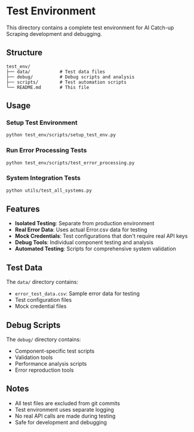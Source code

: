 # Test Environment

This directory contains a complete test environment for AI Catch-up Scraping development and debugging.

## Structure

```
test_env/
├── data/           # Test data files
├── debug/          # Debug scripts and analysis
├── scripts/        # Test automation scripts
└── README.md       # This file
```

## Usage

### Setup Test Environment
```bash
python test_env/scripts/setup_test_env.py
```

### Run Error Processing Tests
```bash
python test_env/scripts/test_error_processing.py
```

### System Integration Tests
```bash
python utils/test_all_systems.py
```

## Features

- **Isolated Testing**: Separate from production environment
- **Real Error Data**: Uses actual Error.csv data for testing
- **Mock Credentials**: Test configurations that don't require real API keys
- **Debug Tools**: Individual component testing and analysis
- **Automated Testing**: Scripts for comprehensive system validation

## Test Data

The `data/` directory contains:
- `error_test_data.csv`: Sample error data for testing
- Test configuration files
- Mock credential files

## Debug Scripts

The `debug/` directory contains:
- Component-specific test scripts
- Validation tools
- Performance analysis scripts
- Error reproduction tools

## Notes

- All test files are excluded from git commits
- Test environment uses separate logging
- No real API calls are made during testing
- Safe for development and debugging